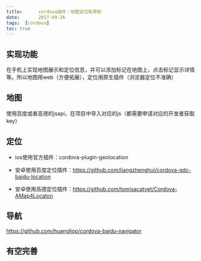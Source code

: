 ```yaml
---
title:      cordova插件：地图定位和导航
date:       2017-09-26
tags:  [cordova]
toc: true	
---
```


## 实现功能

在手机上实现地图展示和定位信息，并可以添加标记在地图上，点击标记显示详情等。所以地图用web（方便拓展），定位用原生插件（浏览器定位不准确）

## 地图

使用百度或者高德的jsapi，在项目中导入对应的js（都需要申请对应的开发者获取key）

## 定位

- ios使用官方插件：cordova-plugin-geolocation

- 安卓使用百度定位插件：https://github.com/liangzhenghui/cordova-qdc-baidu-location

- 安卓使用高德定位插件：https://github.com/tomisacatyet/Cordova-AMap4Locaton

## 导航

https://github.com/huangliop/cordova-baidu-navigator

## 有空完善